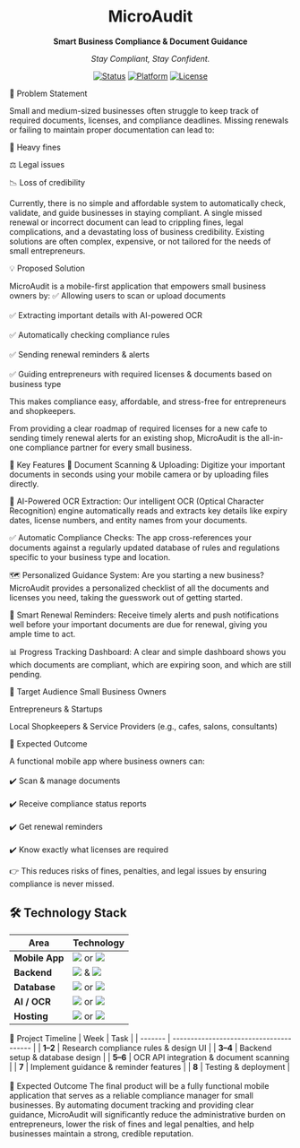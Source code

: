 <div align="center">
<h1>MicroAudit</h1>
<p><strong>Smart Business Compliance & Document Guidance</strong></p>
<p><i>Stay Compliant, Stay Confident.</i></p>

<p>
<a href="#"><img src="https://img.shields.io/badge/status-in%20development-yellowgreen" alt="Status"></a>
<a href="#"><img src="https://img.shields.io/badge/platform-iOS%20%7C%20Android-blue" alt="Platform"></a>
<a href="#"><img src="https://img.shields.io/badge/license-MIT-lightgrey" alt="License"></a>
</p>
</div>

🚀 Problem Statement

Small and medium-sized businesses often struggle to keep track of required documents, licenses, and compliance deadlines. Missing renewals or failing to maintain proper documentation can lead to:<br>  

💸 Heavy fines<br>  

⚖️ Legal issues<br>  

📉 Loss of credibility<br>  

Currently, there is no simple and affordable system to automatically check, validate, and guide businesses in staying compliant.
A single missed renewal or incorrect document can lead to crippling fines, legal complications, and a devastating loss of business credibility. Existing solutions are often complex, expensive, or not tailored for the needs of small entrepreneurs.

💡 Proposed Solution

MicroAudit is a mobile-first application that empowers small business owners by:
✅ Allowing users to scan or upload documents<br>  
✅ Extracting important details with AI-powered OCR<br>  
✅ Automatically checking compliance rules<br>  
✅ Sending renewal reminders & alerts<br>  
✅ Guiding entrepreneurs with required licenses & documents based on business type<br>  

This makes compliance easy, affordable, and stress-free for entrepreneurs and shopkeepers.

From providing a clear roadmap of required licenses for a new cafe to sending timely renewal alerts for an existing shop, MicroAudit is the all-in-one compliance partner for every small business.

🚀 Key Features
📄 Document Scanning & Uploading: Digitize your important documents in seconds using your mobile camera or by uploading files directly.<br>  

🤖 AI-Powered OCR Extraction: Our intelligent OCR (Optical Character Recognition) engine automatically reads and extracts key details like expiry dates, license numbers, and entity names from your documents.<br>  

✅ Automatic Compliance Checks: The app cross-references your documents against a regularly updated database of rules and regulations specific to your business type and location.<br>  

🗺️ Personalized Guidance System: Are you starting a new business? MicroAudit provides a personalized checklist of all the documents and licenses you need, taking the guesswork out of getting started.<br>  

🔔 Smart Renewal Reminders: Receive timely alerts and push notifications well before your important documents are due for renewal, giving you ample time to act.<br>  

📊 Progress Tracking Dashboard: A clear and simple dashboard shows you which documents are compliant, which are expiring soon, and which are still pending.<br>  

🎯 Target Audience
Small Business Owners<br>  

Entrepreneurs & Startups<br>  

Local Shopkeepers & Service Providers (e.g., cafes, salons, consultants)<br>  

🎯 Expected Outcome<br>  

A functional mobile app where business owners can:<br>  
✔️ Scan & manage documents<br>  
✔️ Receive compliance status reports<br>  
✔️ Get renewal reminders<br>  
✔️ Know exactly what licenses are required<br>  

👉 This reduces risks of fines, penalties, and legal issues by ensuring compliance is never missed.<br>  

## 🛠️ Technology Stack  

| Area        | Technology |
|-------------|------------|
| **Mobile App** | <img src="https://img.shields.io/badge/Flutter-02569B?style=for-the-badge&logo=flutter&logoColor=white" /> or <img src="https://img.shields.io/badge/React_Native-20232A?style=for-the-badge&logo=react&logoColor=61DAFB" /> |
| **Backend** | <img src="https://img.shields.io/badge/Node.js-339933?style=for-the-badge&logo=nodedotjs&logoColor=white" /> & <img src="https://img.shields.io/badge/Express.js-000000?style=for-the-badge&logo=express&logoColor=white" /> |
| **Database** | <img src="https://img.shields.io/badge/MySQL-4479A1?style=for-the-badge&logo=mysql&logoColor=white" /> or <img src="https://img.shields.io/badge/PostgreSQL-316192?style=for-the-badge&logo=postgresql&logoColor=white" /> |
| **AI / OCR** | <img src="https://img.shields.io/badge/Google_Cloud_Vision_API-4285F4?style=for-the-badge&logo=googlecloud&logoColor=white" /> or <img src="https://img.shields.io/badge/AWS_Textract-232F3E?style=for-the-badge&logo=amazonaws&logoColor=white" /> |
| **Hosting** | <img src="https://img.shields.io/badge/Firebase-FFCA28?style=for-the-badge&logo=firebase&logoColor=black" /> or <img src="https://img.shields.io/badge/AWS-232F3E?style=for-the-badge&logo=amazonaws&logoColor=white" /> |


📅 Project Timeline
| Week    | Task                                    |
| ------- | --------------------------------------- |
| **1–2** | Research compliance rules & design UI   |
| **3–4** | Backend setup & database design         |
| **5–6** | OCR API integration & document scanning |
| **7**   | Implement guidance & reminder features  |
| **8**   | Testing & deployment                    |
<br>  
🏁 Expected Outcome
The final product will be a fully functional mobile application that serves as a reliable compliance manager for small businesses. By automating document tracking and providing clear guidance, MicroAudit will significantly reduce the administrative burden on entrepreneurs, lower the risk of fines and legal penalties, and help businesses maintain a strong, credible reputation.
<br>  
  
